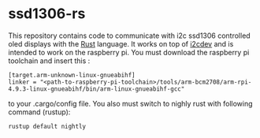 # ssd1306-rs
This repository contains code to communicate with i2c ssd1306 controlled oled displays with the [Rust](https://www.rust-lang.org/en-US/) language. It works on top of [i2cdev](https://github.com/rust-embedded/rust-i2cdev) and is intended to work on the raspberry pi. You must download
the raspberry pi toolchain and insert this :
```
[target.arm-unknown-linux-gnueabihf]
linker = "<path-to-raspberry-pi-toolchain>/tools/arm-bcm2708/arm-rpi-4.9.3-linux-gnueabihf/bin/arm-linux-gnueabihf-gcc"
```
to your .cargo/config file. You also must switch to nighly rust with following command (rustup):
```
rustup default nightly
```
